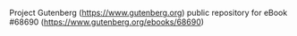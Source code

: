 Project Gutenberg (https://www.gutenberg.org) public repository for eBook #68690 (https://www.gutenberg.org/ebooks/68690)
